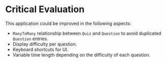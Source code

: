 # Critical Evaluation

This application could be improved in the following aspects:

* `ManyToMany` relationship between `Quiz` and `Question` to avoid duplicated
  `Question` entries.
* Display difficulty per question.
* Keyboard shortcuts for UI.
* Variable time length depending on the difficulty of each question.
